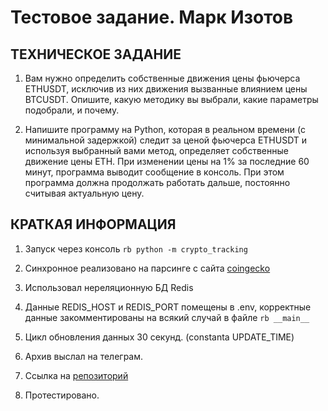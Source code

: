# Тестовое задание. Марк Изотов

## ТЕХНИЧЕСКОЕ ЗАДАНИЕ

1. Вам нужно определить собственные движения цены фьючерса ETHUSDT, исключив из них движения вызванные влиянием цены BTCUSDT. Опишите, какую методику вы выбрали, какие параметры подобрали, и почему.

2. Напишите программу на Python, которая в реальном времени (с минимальной задержкой) следит за ценой фьючерса ETHUSDT и используя выбранный вами метод, определяет собственные движение цены ETH. При изменении цены на 1% за последние 60 минут, программа выводит сообщение в консоль. При этом программа должна продолжать работать дальше, постоянно считывая актуальную цену.

## КРАТКАЯ ИНФОРМАЦИЯ

1. Запуск через консоль ```rb python -m crypto_tracking```

2. Синхронное реализовано на парсинге с сайта [coingecko](https://www.coingecko.com/en/coins/ethereum.md)

3. Использовал нереляционную БД Redis

4. Данные REDIS_HOST и REDIS_PORT помещены в .env, корректные данные закомментированы на всякий случай в файле ```rb __main__```

5. Цикл обновления данных 30 секунд. (constanta UPDATE_TIME)

6. Архив выслал на телеграм.

7. Ссылка на [репозиторий](https://github.com/Markinmarch/continuous-parsing.md)

7. Протестировано.
